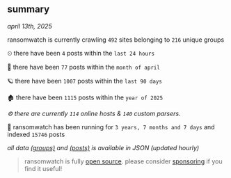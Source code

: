 
## summary
_april 13th, 2025_

ransomwatch is currently crawling `492` sites belonging to `216` unique groups

⏲ there have been `4` posts within the `last 24 hours`

🦈 there have been `77` posts within the `month of april`

🪐 there have been `1007` posts within the `last 90 days`

🏚 there have been `1115` posts within the `year of 2025`

_⚙️ there are currently `114` online hosts & `140` custom parsers._

🦕 ransomwatch has been running for `3 years, 7 months and 7 days` and indexed `15746` posts

_all data  [(groups)](http://ransomwhat.telemetry.ltd/groups) and [(posts)](http://ransomwhat.telemetry.ltd/posts) is available in JSON (updated hourly)_

> ransomwatch is fully [open source](https://github.com/joshhighet/ransomwatch#ransomwatch--). please consider [sponsoring](https://github.com/sponsors/joshhighet) if you find it useful!
